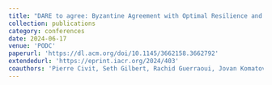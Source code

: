 ```yaml
---
title: "DARE to agree: Byzantine Agreement with Optimal Resilience and Adaptive Communication"
collection: publications
category: conferences
date: 2024-06-17
venue: 'PODC'
paperurl: 'https://dl.acm.org/doi/10.1145/3662158.3662792'
extendedurl: 'https://eprint.iacr.org/2024/403'
coauthors: 'Pierre Civit, Seth Gilbert, Rachid Guerraoui, Jovan Komatovic, Manuel Vidigueira'
---
```

